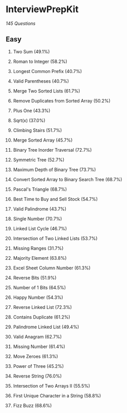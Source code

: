 # InterviewPrepKit

*145 Questions*

## Easy

1. Two Sum
(49.1%)
13. Roman to Integer
(58.2%)
14. Longest Common Prefix
(40.7%)

20. Valid Parentheses
(40.7%)

21. Merge Two Sorted Lists
(61.7%)

26. Remove Duplicates from Sorted Array
(50.2%)

66. Plus One
(43.3%)

69. Sqrt(x)
(37.0%)
70. Climbing Stairs
(51.7%)

88. Merge Sorted Array
(45.7%)

94. Binary Tree Inorder Traversal
(72.7%)

101. Symmetric Tree
(52.7%)

104. Maximum Depth of Binary Tree
(73.7%)

108. Convert Sorted Array to Binary Search Tree
(68.7%)

118. Pascal's Triangle
(68.7%)

121. Best Time to Buy and Sell Stock
(54.7%)

125. Valid Palindrome
(43.7%)

136. Single Number
(70.7%)

141. Linked List Cycle
(46.7%)

160. Intersection of Two Linked Lists
(53.7%)
163. Missing Ranges
(31.7%)

169. Majority Element
(63.8%)

171. Excel Sheet Column Number
(61.3%)

190. Reverse Bits
(51.9%)

191. Number of 1 Bits
(64.5%)

202. Happy Number
(54.3%)

206. Reverse Linked List
(72.3%)

217. Contains Duplicate
(61.2%)

234. Palindrome Linked List
(49.4%)

242. Valid Anagram
(62.7%)

268. Missing Number
(61.4%)

283. Move Zeroes
(61.3%)

326. Power of Three
(45.2%)

344. Reverse String
(76.0%)

350. Intersection of Two Arrays II
(55.5%)

387. First Unique Character in a String
(58.8%)

412. Fizz Buzz
(68.6%)
